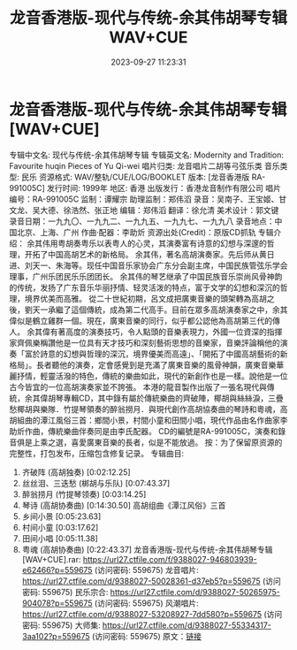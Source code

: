 ﻿---
title: 龙音香港版-现代与传统-余其伟胡琴专辑WAV+CUE
date: 2023-09-27 11:23:31
categories: 古典音乐、新世纪、纯音雅乐
tags: 纯音雅乐
---
# 龙音香港版-现代与传统-余其伟胡琴专辑[WAV+CUE]

专辑中文名: 现代与传统-余其伟胡琴专辑
专辑英文名: Modernity and Tradition: Favourite huqin Pieces of Yu
Qi-wei
唱片归类: 龙音唱片二胡等弓弦乐类
音乐类型: 民乐
资源格式: WAV/整轨/CUE/LOG/BOOKLET
版本: [龙音香港版 RA-991005C]
发行时间: 1999年
地区: 香港
出版发行：香港龙音制作有限公司
唱片编号：RA-991005C
监制：谭耀宗
助理监制：郑伟滔
录音：吴南子、王宝姬、甘文龙、吴大德、徐浩然、张正地
编辑：郑伟滔
翻译：徐允清
美术设计：郭文键
录音日期：一九九〇、一九九二、一九九五、一九九七、一九九八
录音地点：中国北京、上海、广州
作曲·配器：李助炘
资源出处(Credit)：原版CD抓轨
专辑介绍：
余其伟用粤胡奏粤乐以表粤人的心灵，其演奏富有诗意的幻想与深邃的哲理，开拓了中国高胡艺术的新格局。
余其伟，著名高胡演奏家。先后师从黄日进、刘天一、朱海等。现任中国音乐家协会广东分会副主席，中国民族管弦乐学会理事，广州乐团民乐乐团团长。
余其伟的琴艺继承了中国民族音乐崇尚风骨神韵的传统，发扬了广东音乐华丽抒情、轻灵活泼的特点，富于文学的幻想和深沉的哲理，境界优美而高雅。
從二十世紀初期，呂文成把廣東音樂的頭架轉為高胡之後，劉天一承繼了這個傳統，成為第二代高手。目前在眾多高胡演奏家之中，余其偉似是鶴立雞群一個。現在，廣東音樂的同行，似乎都公認他為高胡第三代的傳人。
余其偉有著高度的演奏技巧，令人點頭的音樂表現力，外國一位資深的指揮家齊佩樂稱讚他是一位具有天才技巧和深刻藝術思想的音樂家，音樂評論稱他的演奏「富於詩意的幻想與哲理的深沉，境界優美而高遠」、「開拓了中國高胡藝術的新格局」。長者聽他的演奏，定會感覺到是充滿了廣東音樂的風骨神韻，廣東音樂華麗抒情，輕靈活潑的特色，傳統的樂曲如此，現代的新創作也是一樣。說他是一位古今皆宜的一位高胡演奏家並不誇張。
本港的龍音製作出版了一張名現代與傳統，余其偉胡琴專輯CD，其中錄有屬於傳統樂曲的齊破陣，椰胡與絲絲淚，三疊愁椰胡與樂隊．竹提琴領奏的醉翁撈月．與現代創作高胡協奏曲的琴詩和粵魂，高胡組曲的潭江風俗三首：鄉間小景，村間小童和田間小唱，現代作品由名作曲家李助炘作曲，傳統樂曲伴奏同是由李氏配器。
CD的編號是RA-991005C，演奏和錄音俱是上乘之選，喜愛廣東音樂的長者，似是不能放過。
按：为了保留原资源的完整性，打包发布，压缩包含修复记录。
专辑曲目:
01. 齐破阵 (高胡独奏) [0:02:12.25]
02. 丝丝泪、三迭愁 (梆胡与乐队) [0:07:43.37]
03. 醉翁捞月 (竹提琴领奏) [0:03:14.25]
04. 琴诗 (高胡协奏曲) [0:14:30.50]
高胡组曲《潭江风俗》三首
05. 乡间小景 [0:05:23.63]
06. 村间小童 [0:03:17.62]
07. 田间小唱 [0:05:11.38]
08. 粤魂 (高胡协奏曲) [0:22:43.37]
龙音香港版-现代与传统-余其伟胡琴专辑[WAV+CUE].rar: https://url27.ctfile.com/f/9388027-946803939-e62466?p=559675
(访问密码: 559675)
龙音唱片: https://url27.ctfile.com/d/9388027-50028361-d37eb5?p=559675
(访问密码: 559675)
民乐宗合: https://url27.ctfile.com/d/9388027-50265975-904078?p=559675
(访问密码: 559675)
风潮唱片: https://url27.ctfile.com/d/9388027-53208927-7dd580?p=559675
(访问密码: 559675)
大师集: https://url27.ctfile.com/d/9388027-55334317-3aa102?p=559675
(访问密码: 559675)
原文：[链接](https://blog.sina.com.cn/s/blog_1647c7e76010313jr.html)